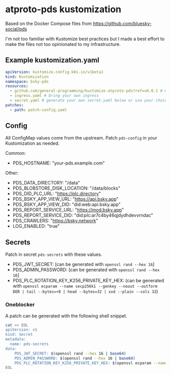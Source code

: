 # atproto-pds kustomization

Based on the Docker Compose files from https://github.com/bluesky-social/pds

I'm not too familiar with Kustomize best practices but I made a best effort to make the files not too opinionated to my infrastructure.

## Example kustomization.yaml
```yaml
apiVersion: kustomize.config.k8s.io/v1beta1
kind: Kustomization
namespace: bsky-pds
resources:
  - github.com/general-programming/kustomize-atproto-pds?ref=v0.0.1 # main can be used if you are brave
  - ingress.yaml # bring your own ingress
  - secret.yaml # generate your own secret.yaml below or use your choice of secret store
patches:
  - path: patch-config.yaml
```

## Config
All ConfigMap values come from the upstream. Patch `pds-config` in your Kustomization as needed.

Common:
- PDS_HOSTNAME: "your-pds.example.com"

Other:
- PDS_DATA_DIRECTORY: "/data"
- PDS_BLOBSTORE_DISK_LOCATION: "/data/blocks"
- PDS_DID_PLC_URL: "https://plc.directory"
- PDS_BSKY_APP_VIEW_URL: "https://api.bsky.app"
- PDS_BSKY_APP_VIEW_DID: "did:web:api.bsky.app"
- PDS_REPORT_SERVICE_URL: "https://mod.bsky.app"
- PDS_REPORT_SERVICE_DID: "did:plc:ar7c4by46qjdydhdevvrndac"
- PDS_CRAWLERS: "https://bsky.network"
- LOG_ENABLED: "true"

## Secrets
Patch in secret `pds-secrets` with these values.

- PDS_JWT_SECRET: [can be generated with `openssl rand --hex 16`]
- PDS_ADMIN_PASSWORD: [can be generated with `openssl rand --hex 16`]
- PDS_PLC_ROTATION_KEY_K256_PRIVATE_KEY_HEX: (can be generated with `openssl ecparam --name secp256k1 --genkey --noout --outform DER | tail --bytes=+8 | head --bytes=32 | xxd --plain --cols 32`)

### Oneblocker
A patch can be generated with the following shell snippet.
```sh
cat << EOL
apiVersion: v1
kind: Secret
metadata:
  name: pds-secrets
data:
    PDS_JWT_SECRET: $(openssl rand --hex 16 | base64)
    PDS_ADMIN_PASSWORD: $(openssl rand --hex 16 | base64)
    PDS_PLC_ROTATION_KEY_K256_PRIVATE_KEY_HEX: $(openssl ecparam --name secp256k1 --genkey --noout --outform DER | tail --bytes=+8 | head --bytes=32 | xxd --plain --cols 32 | base64)
EOL
```
